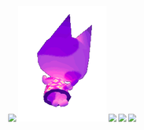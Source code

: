 ![](https://i.pinimg.com/originals/c0/69/cd/c069cd0359560d04c783d9c50127ae05.gif)
![](https://github.com/Darumin/Darumin/blob/master/floatingbob.gif?raw=true)
![](https://bestanimations.com/Animals/Mammals/Cats/cats/cute-kitty-animated-gif-11.gif)
![](https://media.tenor.com/images/ad10d5b1f5495310155e20bf7b49f2d4/tenor.gif)
![](https://i.gifer.com/origin/1c/1cd3ad75a586cbb813588dfe8f8a7a71_w200.gif)


<!--
**Darumin/Darumin** is a ✨ _special_ ✨ repository because its `README.md` (this file) appears on your GitHub profile.

Here are some ideas to get you started:

- 🔭 I’m currently working on ...
- 🌱 I’m currently learning ...
- 👯 I’m looking to collaborate on ...
- 🤔 I’m looking for help with ...
- 💬 Ask me about ...
- 📫 How to reach me: ...
- 😄 Pronouns: ...
- ⚡ Fun fact: ...
-->
